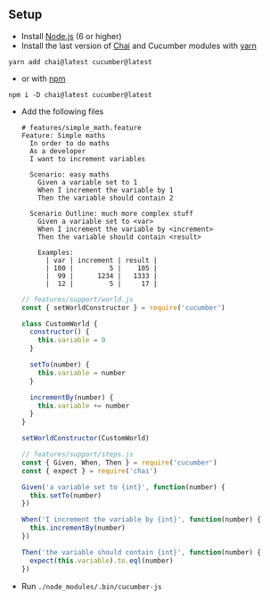 ## Setup

* Install [Node.js](https://nodejs.org) (6 or higher)
* Install the last version of [Chai](https://www.chaijs.com/) and Cucumber modules with [yarn](https://yarnpkg.com/en/) 
```
yarn add chai@latest cucumber@latest
```

* or with [npm](https://www.npmjs.com/)

```
npm i -D chai@latest cucumber@latest
```
  

* Add the following files

    ```gherkin
    # features/simple_math.feature
    Feature: Simple maths
      In order to do maths
      As a developer
      I want to increment variables

      Scenario: easy maths
        Given a variable set to 1
        When I increment the variable by 1
        Then the variable should contain 2

      Scenario Outline: much more complex stuff
        Given a variable set to <var>
        When I increment the variable by <increment>
        Then the variable should contain <result>

        Examples:
          | var | increment | result |
          | 100 |         5 |    105 |
          |  99 |      1234 |   1333 |
          |  12 |         5 |     17 |
    ```

    ```javascript
    // features/support/world.js
    const { setWorldConstructor } = require('cucumber')

    class CustomWorld {
      constructor() {
        this.variable = 0
      }

      setTo(number) {
        this.variable = number
      }

      incrementBy(number) {
        this.variable += number
      }
    }

    setWorldConstructor(CustomWorld)
    ```

    ```javascript
    // features/support/steps.js
    const { Given, When, Then } = require('cucumber')
    const { expect } = require('chai')

    Given('a variable set to {int}', function(number) {
      this.setTo(number)
    })

    When('I increment the variable by {int}', function(number) {
      this.incrementBy(number)
    })

    Then('the variable should contain {int}', function(number) {
      expect(this.variable).to.eql(number)
    })
    ```

* Run `./node_modules/.bin/cucumber-js`
